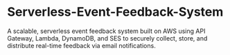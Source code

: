 # Serverless-Event-Feedback-System
A scalable, serverless event feedback system built on AWS using API Gateway, Lambda, DynamoDB, and SES to securely collect, store, and distribute real-time feedback via email notifications.
